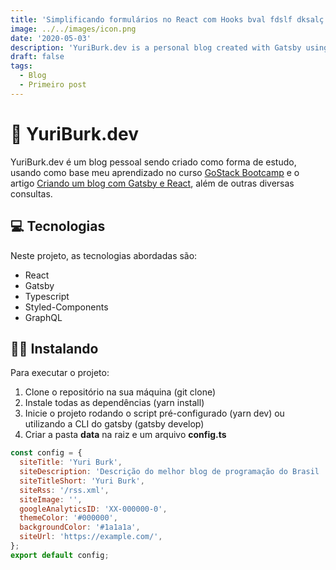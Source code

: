 ```yaml
---
title: 'Simplificando formulários no React com Hooks bval fdslf dksalç dksalç dksalçd kaslçdkaslçdlasklçdaslçdsaklçdasklçdskalçdklças'
image: ../../images/icon.png
date: '2020-05-03'
description: 'YuriBurk.dev is a personal blog created with Gatsby using Typescript'
draft: false
tags:
  - Blog
  - Primeiro post
---
```


<h1>🚀 YuriBurk.dev</h1>

YuriBurk.dev é um blog pessoal sendo criado como forma de estudo, usando como base meu aprendizado no curso <a href="https://rocketseat.com.br/gostack">GoStack Bootcamp</a> e o artigo <a href="https://www.joaopedro.cc/blog-com-gatsby-e-react-parte-1">Criando um blog com Gatsby e React</a>, além de outras diversas consultas.

<h2>💻 Tecnologias</h2>

Neste projeto, as tecnologias abordadas são:

- React
- Gatsby
- Typescript
- Styled-Components
- GraphQL

<h2>👨‍💻 Instalando</h2>

Para executar o projeto:

1. Clone o repositório na sua máquina (git clone)
2. Instale todas as dependências (yarn install)
3. Inicie o projeto rodando o script pré-configurado (yarn dev) ou utilizando a CLI do gatsby (gatsby develop)
4. Criar a pasta <strong>data</strong> na raiz e um arquivo <strong>config.ts</strong>

```javascript
const config = {
  siteTitle: 'Yuri Burk',
  siteDescription: 'Descrição do melhor blog de programação do Brasil :)',
  siteTitleShort: 'Yuri Burk',
  siteRss: '/rss.xml',
  siteImage: '',
  googleAnalyticsID: 'XX-000000-0',
  themeColor: '#000000',
  backgroundColor: '#1a1a1a',
  siteUrl: 'https://example.com/',
};
export default config;
```
